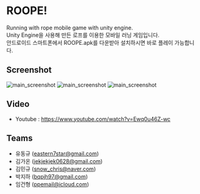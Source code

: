 # ROOPE!
Running with rope mobile game with unity engine.\
Unity Engine을 사용해 만든 로프를 이용한 모바일 러닝 게임입니다.\
안드로이드 스마트폰에서 ROOPE.apk를 다운받아 설치하시면 바로 플레이 가능합니다.

## Screenshot
![main_screenshot](https://github.com/Tamuel/SHIFT_Roope/blob/master/Screenshot/ROOPE.gif)
![main_screenshot](https://github.com/Tamuel/SHIFT_Roope/blob/master/Screenshot/02_Screenshot.png)
![main_screenshot](https://github.com/Tamuel/SHIFT_Roope/blob/master/Screenshot/03_Screenshot.png)

## Video
* Youtube : https://www.youtube.com/watch?v=Ewq0u46Z-wc

## Teams
* 유동규 (eastern7star@gmail.com)
* 김가온 (jekjekjek0628@gmail.com)
* 김민규 (snow_chris@naver.com)
* 박지하 (bqpjh97@gmail.com)
* 임건형 (ppemail@icloud.com)
